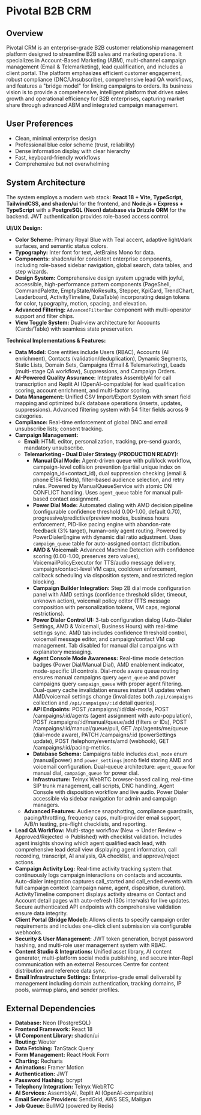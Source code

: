 # Pivotal B2B CRM

## Overview
Pivotal CRM is an enterprise-grade B2B customer relationship management platform designed to streamline B2B sales and marketing operations. It specializes in Account-Based Marketing (ABM), multi-channel campaign management (Email & Telemarketing), lead qualification, and includes a client portal. The platform emphasizes efficient customer engagement, robust compliance (DNC/Unsubscribe), comprehensive lead QA workflows, and features a "bridge model" for linking campaigns to orders. Its business vision is to provide a comprehensive, intelligent platform that drives sales growth and operational efficiency for B2B enterprises, capturing market share through advanced ABM and integrated campaign management.

## User Preferences
- Clean, minimal enterprise design
- Professional blue color scheme (trust, reliability)
- Dense information display with clear hierarchy
- Fast, keyboard-friendly workflows
- Comprehensive but not overwhelming

## System Architecture
The system employs a modern web stack: **React 18 + Vite, TypeScript, TailwindCSS, and shadcn/ui** for the frontend, and **Node.js + Express + TypeScript** with a **PostgreSQL (Neon) database via Drizzle ORM** for the backend. JWT authentication provides role-based access control.

**UI/UX Design:**
- **Color Scheme:** Primary Royal Blue with Teal accent, adaptive light/dark surfaces, and semantic status colors.
- **Typography:** Inter font for text, JetBrains Mono for data.
- **Components:** shadcn/ui for consistent enterprise components, including role-based sidebar navigation, global search, data tables, and step wizards.
- **Design System:** Comprehensive design system upgrade with joyful, accessible, high-performance pattern components (PageShell, CommandPalette, EmptyState/NoResults, Stepper, KpiCard, TrendChart, Leaderboard, ActivityTimeline, DataTable) incorporating design tokens for color, typography, motion, spacing, and elevation.
- **Advanced Filtering:** `AdvancedFilterBar` component with multi-operator support and filter chips.
- **View Toggle System:** Dual-view architecture for Accounts (Cards/Table) with seamless state preservation.

**Technical Implementations & Features:**
- **Data Model:** Core entities include Users (RBAC), Accounts (AI enrichment), Contacts (validation/deduplication), Dynamic Segments, Static Lists, Domain Sets, Campaigns (Email & Telemarketing), Leads (multi-stage QA workflow), Suppressions, and Campaign Orders.
- **AI-Powered Quality Assurance:** Integrates AssemblyAI for call transcription and Replit AI (OpenAI-compatible) for lead qualification scoring, account enrichment, and multi-factor scoring.
- **Data Management:** Unified CSV Import/Export System with smart field mapping and optimized bulk database operations (inserts, updates, suppressions). Advanced filtering system with 54 filter fields across 9 categories.
- **Compliance:** Real-time enforcement of global DNC and email unsubscribe lists; consent tracking.
- **Campaign Management:**
    - **Email:** HTML editor, personalization, tracking, pre-send guards, mandatory unsubscribe.
    - **Telemarketing - Dual Dialer Strategy (PRODUCTION READY):**
        - **Manual Dial Mode:** Agent-driven queue with pull/lock workflow, campaign-level collision prevention (partial unique index on campaign_id+contact_id), dual suppression checking (email & phone E164 fields), filter-based audience selection, and retry rules. Powered by ManualQueueService with atomic ON CONFLICT handling. Uses `agent_queue` table for manual pull-based contact assignment.
        - **Power Dial Mode:** Automated dialing with AMD decision pipeline (configurable confidence threshold 0.00-1.00, default 0.70), progressive/predictive/preview modes, business hours enforcement, PID-like pacing engine with abandon-rate feedback (3% target), human-only agent routing. Powered by PowerDialerEngine with dynamic dial ratio adjustment. Uses `campaign_queue` table for auto-assigned contact distribution.
        - **AMD & Voicemail:** Advanced Machine Detection with confidence scoring (0.00-1.00, preserves zero values), VoicemailPolicyExecutor for TTS/audio message delivery, campaign/contact-level VM caps, cooldown enforcement, callback scheduling via disposition system, and restricted region blocking.
        - **Campaign Builder Integration:** Step 2B dial mode configuration panel with AMD settings (confidence threshold slider, timeout, unknown action), voicemail policy editor (TTS message composition with personalization tokens, VM caps, regional restrictions).
        - **Power Dialer Control UI:** 3-tab configuration dialog (Auto-Dialer Settings, AMD & Voicemail, Business Hours) with real-time settings sync. AMD tab includes confidence threshold control, voicemail message editor, and campaign/contact VM cap management. Tab disabled for manual dial campaigns with explanatory messaging.
        - **Agent Console Mode Awareness:** Real-time mode detection badges (Power Dial/Manual Dial), AMD enablement indicator, mode-specific UI controls. Dial-mode aware queue routing ensures manual campaigns query `agent_queue` and power campaigns query `campaign_queue` with proper agent filtering. Dual-query cache invalidation ensures instant UI updates when AMD/voicemail settings change (invalidates both `/api/campaigns` collection and `/api/campaigns/:id` detail queries).
        - **API Endpoints:** POST /campaigns/:id/dial-mode, POST /campaigns/:id/agents (agent assignment with auto-population), POST /campaigns/:id/manual/queue/add (filters or IDs), POST /campaigns/:id/manual/queue/pull, GET /api/agents/me/queue (dial-mode aware), PATCH /campaigns/:id (powerSettings update), POST /telephony/events/amd (webhook), GET /campaigns/:id/pacing-metrics.
        - **Database Schema:** Campaigns table includes `dial_mode` enum (manual|power) and `power_settings` jsonb field storing AMD and voicemail configuration. Dual-queue architecture: `agent_queue` for manual dial, `campaign_queue` for power dial.
        - **Infrastructure:** Telnyx WebRTC browser-based calling, real-time SIP trunk management, call scripts, DNC handling, Agent Console with disposition workflow and live audio. Power Dialer accessible via sidebar navigation for admin and campaign managers.
    - **Advanced Features:** Audience snapshotting, compliance guardrails, pacing/throttling, frequency caps, multi-provider email support, A/B/n testing, pre-flight checklists, and reporting.
- **Lead QA Workflow:** Multi-stage workflow (New → Under Review → Approved/Rejected → Published) with checklist validation. Includes agent insights showing which agent qualified each lead, with comprehensive lead detail view displaying agent information, call recording, transcript, AI analysis, QA checklist, and approve/reject actions.
- **Campaign Activity Log:** Real-time activity tracking system that continuously logs campaign interactions on contacts and accounts. Auto-dialer integration captures call_started and call_ended events with full campaign context (campaign name, agent, disposition, duration). ActivityTimeline component displays activity streams on Contact and Account detail pages with auto-refresh (30s intervals) for live updates. Secure authenticated API endpoints with comprehensive validation ensure data integrity.
- **Client Portal (Bridge Model):** Allows clients to specify campaign order requirements and includes one-click client submission via configurable webhooks.
- **Security & User Management:** JWT token generation, bcrypt password hashing, and multi-role user management system with RBAC.
- **Content Studio & Integrations:** Unified asset library, AI content generator, multi-platform social media publishing, and secure inter-Repl communication with an external Resources Centre for content distribution and reference data sync.
- **Email Infrastructure Settings:** Enterprise-grade email deliverability management including domain authentication, tracking domains, IP pools, warmup plans, and sender profiles.

## External Dependencies
- **Database:** Neon (PostgreSQL)
- **Frontend Framework:** React 18
- **UI Component Library:** shadcn/ui
- **Routing:** Wouter
- **Data Fetching:** TanStack Query
- **Form Management:** React Hook Form
- **Charting:** Recharts
- **Animations:** Framer Motion
- **Authentication:** JWT
- **Password Hashing:** bcrypt
- **Telephony Integration:** Telnyx WebRTC
- **AI Services:** AssemblyAI, Replit AI (OpenAI-compatible)
- **Email Service Providers:** SendGrid, AWS SES, Mailgun
- **Job Queue:** BullMQ (powered by Redis)